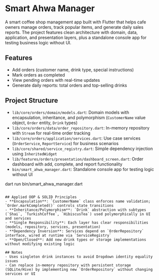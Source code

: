 # Smart Ahwa Manager

A smart coffee shop management app built with Flutter that helps cafe owners manage orders, track popular items, and generate daily sales reports. The project features clean architecture with domain, data, application, and presentation layers, plus a standalone console app for testing business logic without UI.

## Features
- Add orders (customer name, drink type, special instructions)
- Mark orders as completed
- View pending orders with real-time updates
- Generate daily reports: total orders and top-selling drinks

## Project Structure
- `lib/core/orders/domain/models.dart`: Domain models with encapsulation, inheritance, and polymorphism (`CustomerName` value object, `Order` entity, `Drink` types)
- `lib/core/orders/data/order_repository.dart`: In-memory repository with `Stream` for real-time order tracking
- `lib/core/orders/application/services.dart`: Use case services (`OrderService`, `ReportService`) for business scenarios
- `lib/core/shared/service_registry.dart`: Simple dependency injection using `InheritedWidget`
- `lib/features/orders/presentation/dashboard_screen.dart`: Order dashboard with add, complete, and report functionality
- `bin/smart_ahwa_manager.dart`: Standalone console app for testing logic without UI


dart run bin/smart_ahwa_manager.dart
```

## Applied OOP & SOLID Principles
- **Encapsulation**: `CustomerName` class enforces name validation; `Order.markCompleted()` controls state transitions
- **Inheritance/Polymorphism**: `Drink` abstraction with subtypes (`Shai`, `TurkishCoffee`, `HibiscusTea`) used polymorphically in UI and services
- **Single Responsibility**: Each layer has clear responsibilities (models, repository, services, presentation)
- **Dependency Inversion**: Services depend on `OrderRepository` interface, wired at runtime via `ServiceRegistry`
- **Open/Closed**: Add new drink types or storage implementations without modifying existing logic

## Notes
- Uses singleton drink instances to avoid Dropdown identity equality issues
- Can replace in-memory repository with persistent storage (SQLite/Hive) by implementing new `OrderRepository` without changing services or UI